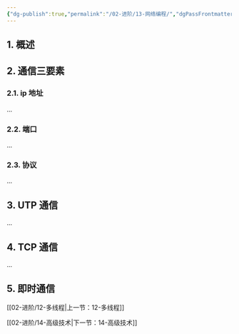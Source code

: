 ```yaml
---
{"dg-publish":true,"permalink":"/02-进阶/13-网络编程/","dgPassFrontmatter":true}
---
```



## 1. 概述

## 2. 通信三要素

### 2.1. ip 地址

...

### 2.2. 端口

...

### 2.3. 协议

...

## 3. UTP 通信

...

## 4. TCP 通信

...

## 5. 即时通信

[[02-进阶/12-多线程\|上一节：12-多线程]]

[[02-进阶/14-高级技术\|下一节：14-高级技术]]